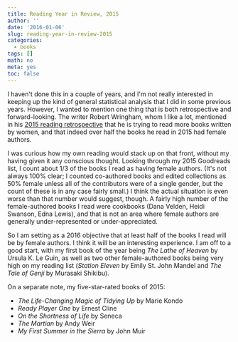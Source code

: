 ```yaml
---
title: Reading Year in Review, 2015
author: ''
date: '2016-01-06'
slug: reading-year-in-review-2015
categories:
  - books
tags: []
math: no
meta: yes
toc: false
---
```


I haven't done this in a couple of years, and I'm not really interested in keeping up the kind of general statistical analysis that I did in some previous years. However, I wanted to mention one thing that is both retrospective and forward-looking. The writer Robert Wringham, whom I like a lot, mentioned in his [2015 reading retrospective](http://newescapologist.co.uk/2015/12/31/an-escapologists-diary-part-46-2015-review/) that he is trying to read more books written by women, and that indeed over half the books he read in 2015 had female authors.

I was curious how my own reading would stack up on that front, without my having given it any conscious thought. Looking through my 2015 Goodreads list, I count about 1/3 of the books I read as having female authors. (It's not always 100% clear; I counted co-authored books and edited collections as 50% female unless all of the contributors were of a single gender, but the count of these is in any case fairly small.) I think the actual situation is even worse than that number would suggest, though. A fairly high number of the female-authored books I read were cookbooks (Dana Velden, Heidi Swanson, Edna Lewis), and that is not an area where female authors are generally under-represented or under-appreciated.

So I am setting as a 2016 objective that at least half of the books I read will be by female authors. I think it will be an interesting experience. I am off to a good start, with my first book of the year being *The Lathe of Heaven* by Ursula K. Le Guin, as well as two other female-authored books being very high on my reading list (*Station Eleven* by Emily St. John Mandel and *The Tale of Genji* by Murasaki Shikibu).

On a separate note, my five-star-rated books of 2015:
- *The Life-Changing Magic of Tidying Up* by Marie Kondo  
- *Ready Player One* by Ernest Cline  
- *On the Shortness of Life* by Seneca  
- *The Martian* by Andy Weir  
- *My First Summer in the Sierra* by John Muir   